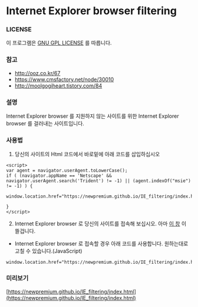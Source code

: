 # Internet Explorer browser filtering

### LICENSE

이 프로그램은 [GNU GPL LICENSE](http://korea.gnu.org/documents/copyleft/gpl.ko.html) 를 따릅니다.

### 참고

* http://ooz.co.kr/67
* https://www.cmsfactory.net/node/30010
* http://moolgogiheart.tistory.com/84

### 설명

Internet Explorer browser 를 지원하지 않는 사이트를 위한 Internet Explorer browser 를 걸러내는 사이트입니다.

### 사용법

1. 당신의 사이트의 Html 코드에서 <head> 바로밑에 아래 코드를 삽입하십시오
  
  ```
<script>
var agent = navigator.userAgent.toLowerCase();
if ( (navigator.appName == 'Netscape' && navigator.userAgent.search('Trident') != -1) || (agent.indexOf("msie") != -1) ) {

window.location.href="https://newpremium.github.io/IE_filtering/index.html";

}
</script>
  ```
  
2. Internet Explorer browser 로 당신의 사이트를 접속해 보십시오. 아마 [이 창](https://newpremium.github.io/IE_filtering/index.html) 이 뜰겁니다.
  
  * Internet Explorer browser 로 접속할 경우 아래 코드를 사용합니다. 원하는대로 고칠 수 있습니다.(JavaScript)
  ```
  window.location.href="https://newpremium.github.io/IE_filtering/index.html";
  ```
  
  ### 미리보기
  
  [https://newpremium.github.io/IE_filtering/index.html](https://newpremium.github.io/IE_filtering/index.html)
  
  
  
